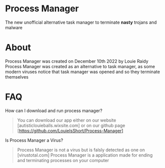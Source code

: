 # Process Manager
The new unofficial alternative task manager to terminate  **nasty** trojans and malware
# About
Process Manager was created on December 10th 2022 by Louie Raidy
Process Manager was created as an alternative to task manager, as some modern viruses notice that task manager was opened and so they terminate themselves
# FAQ
How can I download and run process manager?
>You can download our app either on our website [autisticlouieballs.wixsite.com] or on our github page [https://github.com/LouieIsShort/Process-Manager]

Is Process Manager a Virus?
>Process Manager is not a virus but is falsly detected as one on [virustotal.com] 
>Process Manager is a application made for ending and terminating processes on your computer